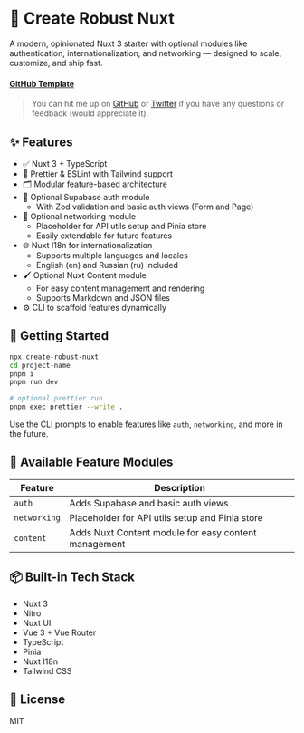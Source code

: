 # 🧱 Create Robust Nuxt

A modern, opinionated Nuxt 3 starter with optional modules like authentication, internationalization, and networking — designed to scale, customize, and ship fast.

#### [GitHub Template](https://github.com/Innosan/nuxt-template-project)
> You can hit me up on [GitHub](https://github.com/Innosan) or [Twitter](https://twitter.com/inno__san) if you have any questions or feedback (would appreciate it).

## ✨ Features

- ✅ Nuxt 3 + TypeScript
- 🎨 Prettier & ESLint with Tailwind support
- 🗂 Modular feature-based architecture
- 🔐 Optional Supabase auth module
  - With Zod validation and basic auth views (Form and Page)
- 📡 Optional networking module
  - Placeholder for API utils setup and Pinia store
  - Easily extendable for future features
- 🌐 Nuxt I18n for internationalization
	- Supports multiple languages and locales
    - English (en) and Russian (ru) included
- 🖌 Optional Nuxt Content module
  - For easy content management and rendering
  - Supports Markdown and JSON files
- ⚙️ CLI to scaffold features dynamically

## 🚀 Getting Started

```bash
npx create-robust-nuxt
cd project-name
pnpm i
pnpm run dev

# optional prettier run
pnpm exec prettier --write .
```

Use the CLI prompts to enable features like `auth`, `networking`, and more in the future.

## 🧩 Available Feature Modules

| Feature      | Description                      |
| ------------ | -------------------------------- |
| `auth`       | Adds Supabase and basic auth views |
| `networking` | Placeholder for API utils setup and Pinia store |
| `content`    | Adds Nuxt Content module for easy content management |

## 📦 Built-in Tech Stack

* Nuxt 3
* Nitro
* Nuxt UI
* Vue 3 + Vue Router
* TypeScript
* Pinia
* Nuxt I18n
* Tailwind CSS

## 📃 License

MIT
